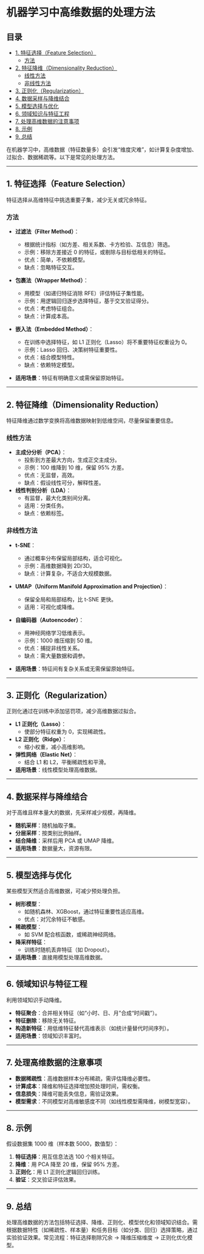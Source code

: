 # 机器学习中高维数据的处理方法

## 目录
- [1. 特征选择（Feature Selection）](#1-特征选择feature-selection)
  - [方法](#方法)
- [2. 特征降维（Dimensionality Reduction）](#2-特征降维dimensionality-reduction)
  - [线性方法](#线性方法)
  - [非线性方法](#非线性方法)
- [3. 正则化（Regularization）](#3-正则化regularization)
- [4. 数据采样与降维结合](#4-数据采样与降维结合)
- [5. 模型选择与优化](#5-模型选择与优化)
- [6. 领域知识与特征工程](#6-领域知识与特征工程)
- [7. 处理高维数据的注意事项](#7-处理高维数据的注意事项)
- [8. 示例](#8-示例)
- [9. 总结](#9-总结)

在机器学习中，高维数据（特征数量多）会引发“维度灾难”，如计算复杂度增加、过拟合、数据稀疏等。以下是常见的处理方法。

---

## 1. 特征选择（Feature Selection）

特征选择从高维特征中挑选重要子集，减少无关或冗余特征。

### 方法
- **过滤法（Filter Method）**：
  - 根据统计指标（如方差、相关系数、卡方检验、互信息）筛选。
  - 示例：移除方差接近 0 的特征，或剔除与目标低相关的特征。
  - 优点：简单，不依赖模型。
  - 缺点：忽略特征交互。
- **包裹法（Wrapper Method）**：
  - 用模型（如递归特征消除 RFE）评估特征子集性能。
  - 示例：用逻辑回归逐步选择特征，基于交叉验证得分。
  - 优点：考虑特征组合。
  - 缺点：计算成本高。
- **嵌入法（Embedded Method）**：
  - 在训练中选择特征，如 L1 正则化（Lasso）将不重要特征权重设为 0。
  - 示例：Lasso 回归、决策树特征重要性。
  - 优点：结合模型特性。
  - 缺点：依赖特定模型。

- **适用场景**：特征有明确意义或需保留原始特征。

---

## 2. 特征降维（Dimensionality Reduction）

特征降维通过数学变换将高维数据映射到低维空间，尽量保留重要信息。

### 线性方法
- **主成分分析（PCA）**：
  - 投影到方差最大方向，生成正交主成分。
  - 示例：100 维降到 10 维，保留 95% 方差。
  - 优点：无监督，高效。
  - 缺点：假设线性可分，解释性差。
- **线性判别分析（LDA）**：
  - 有监督，最大化类别间分离。
  - 适用：分类任务。
  - 缺点：依赖标签。

### 非线性方法
- **t-SNE**：
  - 通过概率分布保留局部结构，适合可视化。
  - 示例：高维数据降到 2D/3D。
  - 缺点：计算复杂，不适合大规模数据。
- **UMAP（Uniform Manifold Approximation and Projection）**：
  - 保留全局和局部结构，比 t-SNE 更快。
  - 适用：可视化或降维。
- **自编码器（Autoencoder）**：
  - 用神经网络学习低维表示。
  - 示例：1000 维压缩到 50 维。
  - 优点：捕捉非线性关系。
  - 缺点：需大量数据和调参。

- **适用场景**：特征间有复杂关系或无需保留原始特征。

---

## 3. 正则化（Regularization）

正则化通过在训练中添加惩罚项，减少高维数据过拟合。

- **L1 正则化（Lasso）**：
  - 使部分特征权重为 0，实现稀疏性。
- **L2 正则化（Ridge）**：
  - 缩小权重，减小高维影响。
- **弹性网络（Elastic Net）**：
  - 结合 L1 和 L2，平衡稀疏性和平滑。
- **适用场景**：线性模型处理高维数据。

---

## 4. 数据采样与降维结合

对于高维且样本量大的数据，先采样减少规模，再降维。

- **随机采样**：随机抽取子集。
- **分层采样**：按类别比例抽样。
- **结合降维**：采样后用 PCA 或 UMAP 降维。
- **适用场景**：数据量大，资源有限。

---

## 5. 模型选择与优化

某些模型天然适合高维数据，可减少预处理负担。

- **树形模型**：
  - 如随机森林、XGBoost，通过特征重要性适应高维。
  - 优点：对冗余特征不敏感。
- **稀疏模型**：
  - 如 SVM 配合核函数，或稀疏神经网络。
- **降采样特征**：
  - 训练时随机丢弃特征（如 Dropout）。
- **适用场景**：直接用模型处理高维数据。

---

## 6. 领域知识与特征工程

利用领域知识手动降维。

- **特征聚合**：合并相关特征（如“小时、日、月”合成“时间戳”）。
- **特征删除**：移除无关特征。
- **构造新特征**：用低维特征替代高维表示（如统计量替代时间序列）。
- **适用场景**：领域知识丰富时。

---

## 7. 处理高维数据的注意事项

- **数据稀疏性**：高维数据样本分布稀疏，需评估降维必要性。
- **计算成本**：降维和特征选择增加预处理时间，需权衡。
- **信息损失**：降维可能丢失信息，需验证效果。
- **模型需求**：不同模型对高维敏感度不同（如线性模型需降维，树模型宽容）。

---

## 8. 示例

假设数据集 1000 维（样本数 5000，数值型）：
1. **特征选择**：用互信息法选 100 个相关特征。
2. **降维**：用 PCA 降至 20 维，保留 95% 方差。
3. **正则化**：用 L1 正则化逻辑回归训练。
4. **验证**：交叉验证评估效果。

---

## 9. 总结

处理高维数据的方法包括特征选择、降维、正则化、模型优化和领域知识结合。需根据数据特性（如稀疏性、样本量）和任务目标（如分类、回归）选择策略，通过实验验证效果。常见流程：特征选择剔除冗余 → 降维压缩维度 → 正则化优化模型。
